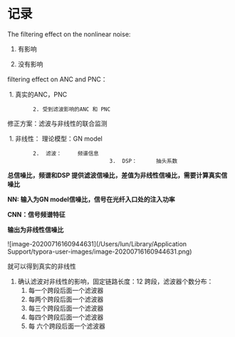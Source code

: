 # 记录
 The filtering effect on the nonlinear noise:

1.  有影响

  2. 没有影响

filtering effect on ANC and PNC：

​		   1.  真实的ANC，PNC

   			2. 受到滤波影响的ANC 和 PNC

修正方案：滤波与非线性的联合监测

​		   1.  非线性： 理论模型：GN model

   			2.  滤波：     频谱信息
                        			3.  DSP：      抽头系数

**总信噪比，频谱和DSP 提供滤波信噪比，差值为非线性信噪比，需要计算真实信噪比**



**NN: 输入为GN model信噪比，信号在光纤入口处的注入功率**


**CNN：信号频谱特征**



**输出为非线性信噪比**

![image-20200716160944631](/Users/lun/Library/Application Support/typora-user-images/image-20200716160944631.png)



就可以得到真实的非线性







1. 确认滤波对非线性的影响，固定链路长度：12 跨段，滤波器个数分布：
   1. 每一个跨段后面一个滤波器
   2. 每两个跨段后面一个滤波器
   3. 每三个跨段后面一个滤波器
   4. 每四个跨段后面一个滤波器
   5. 每 六个跨段后面一个滤波器





